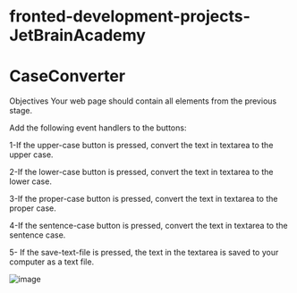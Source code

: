 # fronted-development-projects-JetBrainAcademy
# CaseConverter

Objectives
Your web page should contain all elements from the previous stage.

Add the following event handlers to the buttons:

1-If the upper-case button is pressed, convert the text in textarea to the upper case.

2-If the lower-case button is pressed, convert the text in textarea to the lower case.

3-If the proper-case button is pressed, convert the text in textarea to the proper case.

4-If the sentence-case button is pressed, convert the text in textarea to the sentence case.

5- If the save-text-file is pressed, the text in the textarea is saved to your computer as a text file.

![image](https://user-images.githubusercontent.com/69093672/147018493-aea5fb4b-f5fd-4571-aae6-1cb7196defe1.png)
